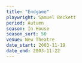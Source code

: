 ```yaml
---
title: "Endgame"
playwright: Samuel Beckett
period: Autumn
season: In House
season_sort: 50
venue: New Theatre
date_start: 2003-11-19
date_end: 2003-11-22
---
```

